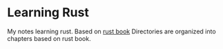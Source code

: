 # Learning Rust

My notes learning rust. Based on [rust book](https://doc.rust-lang.org/book/)
Directories are organized into chapters based on rust book.